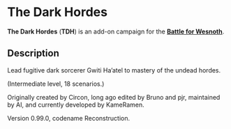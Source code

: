 The Dark Hordes
===============

**The Dark Hordes** (**TDH**) is an add-on campaign for the **[Battle for Wesnoth][1]**.

[1]: <https://www.wesnoth.org>


Description
-----------

Lead fugitive dark sorcerer Gwiti Ha’atel to mastery of the undead hordes.

(Intermediate level, 18 scenarios.)

Originally created by Circon, long ago edited by Bruno and pjr, maintained by AI, and currently developed by KameRamen.

Version 0.99.0, codename Reconstruction.
